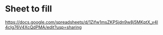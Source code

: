 # Sheet to fill

https://docs.google.com/spreadsheets/d/1Zifw1msZKPSjdn9w8j5MKptX_v4l4cIg76V4XcQdPMA/edit?usp=sharing
